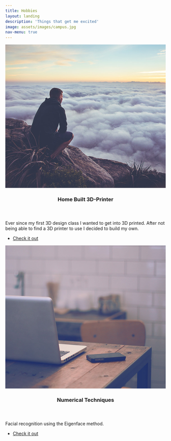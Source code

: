 ```yaml
---
title: Hobbies
layout: landing
description: 'Things that get me excited'
image: assets/images/campus.jpg
nav-menu: true
---
```


<!-- Main -->
<div id="main">

<!-- One -->
<!-- <section id="one">
	<div class="inner">
		<header class="major">
			<h2>Sed amet aliquam</h2>
		</header>
		<p>Nullam et orci eu lorem consequat tincidunt vivamus et sagittis magna sed nunc rhoncus condimentum sem. In efficitur ligula tate urna. Maecenas massa vel lacinia pellentesque lorem ipsum dolor. Nullam et orci eu lorem consequat tincidunt. Vivamus et sagittis libero. Nullam et orci eu lorem consequat tincidunt vivamus et sagittis magna sed nunc rhoncus condimentum sem. In efficitur ligula tate urna.</p>
	</div>
</section>
-->

<!-- Two -->
<section id="two" class="spotlights">
	<section>
		<a href="/2018/05/20/vibrations.html" class="image">
			<img src="assets/images/pic08.jpg" alt="" data-position="center center" />
		</a>
		<div class="content">
			<div class="inner">
				<header class="major">
					<h3>Home Built 3D-Printer</h3>
				</header>
				<p>Ever since my first 3D design class I wanted to get into 3D printed. After not being able to find a 3D printer to use I decided to build my own.</p>
				<ul class="actions">
					<li><a href="/2018/05/20/vibrations.html" class="button">Check it out</a></li>
				</ul>
			</div>
		</div>
	</section>
	<section>
		<a href="/2018/05/20/numtech.html" class="image">
			<img src="assets/images/pic09.jpg" alt="" data-position="top center" />
		</a>
		<div class="content">
			<div class="inner">
				<header class="major">
					<h3>Numerical Techniques</h3>
				</header>
				<p>Facial recognition using the Eigenface method.</p>
				<ul class="actions">
					<li><a href="/2018/05/20/numtech.html" class="button">Check it out</a></li>
				</ul>
			</div>
		</div>
	</section>
</section>

<!-- Three -->
<!--
<section id="three">
	<div class="inner">
		<header class="major">
			<h2>Schoolwork</h2>
		</header>
		<p>Nullam et orci eu lorem consequat tincidunt vivamus et sagittis libero. Mauris aliquet magna magna sed nunc rhoncus pharetra. Pellentesque condimentum sem. In efficitur ligula tate urna. Maecenas laoreet massa vel lacinia pellentesque lorem ipsum dolor. Nullam et orci eu lorem consequat tincidunt. Vivamus et sagittis libero. Mauris aliquet magna magna sed nunc rhoncus amet pharetra et feugiat tempus.</p>
		<ul class="actions">
			<li><a href="generic.html" class="button next">huh</a></li>
		</ul>
	</div>
</section>
-->
</div>
